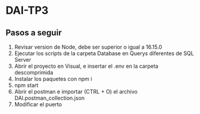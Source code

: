 # DAI-TP3
## Pasos a seguir
1) Revisar version de Node, debe ser superior o igual a 16.15.0
2) Ejecutar los scripts de la carpeta Database en Querys diferentes de SQL Server
3) Abrir el proyecto en Visual, e insertar el .env en la carpeta descomprimida
4) Instalar los paquetes con npm i
5) npm start
6) Abrir el postman e importar (CTRL + O) el archivo DAI.postman_collection.json
7) Modificar el puerto 
